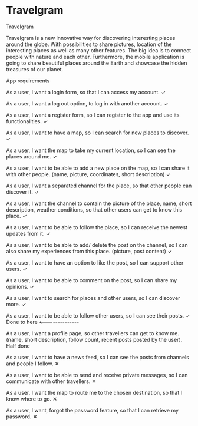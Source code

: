# Travelgram

Travelgram 

Travelgram is a new innovative way for discovering interesting places around the globe. 
With possibilities to share pictures, location of the interesting places as well as many other features. 
The big idea is to connect people with nature and each other. 
Furthermore, the mobile application is going to share beautiful places around the Earth and showcase the hidden treasures of our planet.

App requirements

As a user, I want a login form, so that I can access my account. ✓

As a user, I want a log out option, to log in with another account. ✓

As a user, I want a register form, so I can register to the app and use its functionalities. ✓

As a user, I want to have a map, so I can search for new places to discover. ✓

As a user, I want the map to take my current location, so I can see the places around me. ✓

As a user, I want to be able to add a new place on the map, so I can share it with other people. (name, picture, coordinates, short description) ✓

As a user, I want a separated channel for the place, so that other people can discover it. ✓

As a user, I want the channel to contain the picture of the place, name, short description, weather conditions,
so that other users can get to know this place. ✓

As a user, I want to be able to follow the place, so I can receive the newest updates from it. ✓ 

As a user, I want to be able to add/ delete the post on the channel, so I can also share my experiences from this place. (picture, post content) ✓

As a user, I want to have an option to like the post, so I can support other users. ✓

As a user, I want to be able to comment on the post, so I can share my opinions. ✓

As a user, I want to search for places and other users, so I can discover more. ✓

As a user, I want to be able to follow other users, so I can see their posts. ✓ Done to here <--------------

As a user, I want a profile page, so other travellers can get to know me. (name, short description, follow count, recent posts posted by the user). Half done

As a user, I want to have a news feed, so I can see the posts from channels and people I follow. ✕

As a user, I want to be able to send and receive private messages, so I can communicate with other travellers. ✕

As a user, I want the map to route me to the chosen destination, so that I know where to go. ✕

As a user, I want, forgot the password feature, so that I can retrieve my password. ✕
